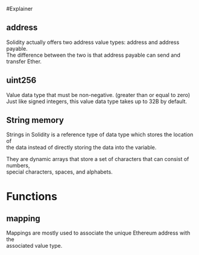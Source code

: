 #Explainer

## address
Solidity actually offers two address value types: address and address payable. <br>
The difference between the two is that address payable can send and transfer Ether. <br>

## uint256
Value data type that must be non-negative. (greater than or equal to zero) <br>
Just like signed integers, this value data type takes up to 32B by default. <br>


## String memory 
Strings in Solidity is a reference type of data type which stores the location of <br>
the data instead of directly storing the data into the variable. <br>

They are dynamic arrays that store a set of characters that can consist of numbers, <br>
special characters, spaces, and alphabets. <br>

# Functions

## mapping
Mappings are mostly used to associate the unique Ethereum address with the <br>
associated value type. <br>
